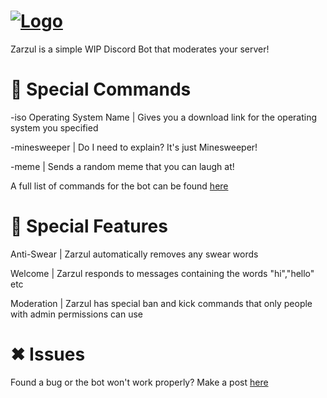 # [![Logo](https://i.ibb.co/kX2L0T8/Zarzul-Text.png)](https://www.zarzul.gq)

Zarzul is a simple WIP Discord Bot that moderates your server!

# 🎨 Special Commands
-iso Operating System Name | Gives you a download link for the operating system you specified

-minesweeper | Do I need to explain? It's just Minesweeper!

-meme | Sends a random meme that you can laugh at!

A full list of commands for the bot can be found [here](https://www.zarzul.gq/commands)

# 🎁 Special Features

Anti-Swear | Zarzul automatically removes any swear words

Welcome | Zarzul responds to messages containing the words "hi","hello" etc

Moderation | Zarzul has special ban and kick commands that only people with admin permissions can use

# ✖ Issues

Found a bug or the bot won't work properly? Make a post [here](https://github.com/techpointdev/Zarzul/issues)
